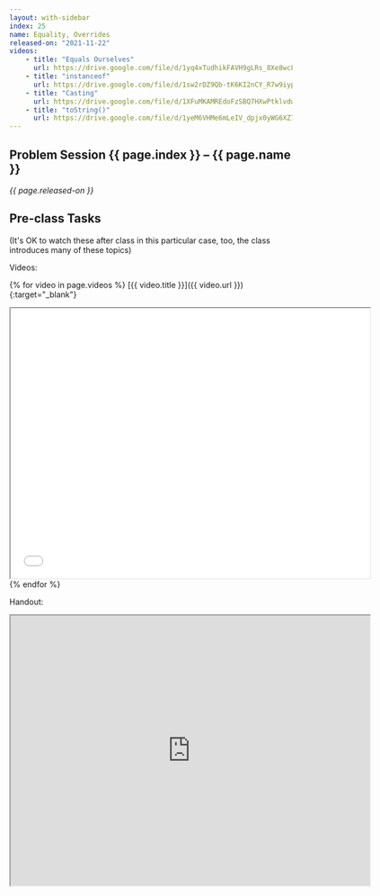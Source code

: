 ```yaml
---
layout: with-sidebar
index: 25
name: Equality, Overrides
released-on: "2021-11-22"
videos:
    - title: "Equals Ourselves"
      url: https://drive.google.com/file/d/1yq4xTudhikFAVH9gLRs_8Xe8wcLLmj4V
    - title: "instanceof"
      url: https://drive.google.com/file/d/1sw2rDZ9Qb-tK6KI2nCY_R7w9iypXH_RZ
    - title: "Casting"
      url: https://drive.google.com/file/d/1XFuMKAMREdoFzSBQ7HXwPtklvdwoC0TV
    - title: "toString()"
      url: https://drive.google.com/file/d/1yeM6VHMe6mLeIV_dpjx0yWG6XZ7QjlPo
---
```



## Problem Session {{ page.index }} – {{ page.name }}

_{{ page.released-on }}_

## Pre-class Tasks

(It's OK to watch these after class in this particular case, too, the class
introduces many of these topics)


Videos:

{% for video in page.videos %}
[{{ video.title }}]({{ video.url }}){:target="_blank"}
<iframe src="{{ video.url }}/preview" width="640" height="480" allow="autoplay"></iframe>
{% endfor %}


Handout: 

<iframe src="https://drive.google.com/file/d/1iqoG-URCUxjABt68vT-yhZxgKR59hdjy/preview" width="640" height="480" allow="autoplay"></iframe>

